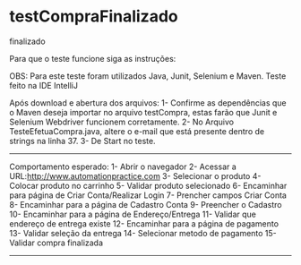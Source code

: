 # testCompraFinalizado
finalizado


Para que o teste funcione siga as instruções:

OBS: Para este teste foram utilizados Java, Junit, Selenium e Maven.
Teste feito na IDE IntelliJ


Após download e abertura dos arquivos:
1- Confirme as dependências que o Maven deseja importar no arquivo testCompra, estas farão que Junit e Selenium Webdriver 
funcionem corretamente.
2- No Arquivo TesteEfetuaCompra.java, altere o e-mail que está presente dentro de strings na linha 37.
3- De Start no teste.

_________________________________________________

Comportamento esperado:
1- Abrir o navegador
2- Acessar a URL:http://www.automationpractice.com
3- Selecionar o produto
4- Colocar produto no carrinho
5- Validar produto selecionado
6- Encaminhar para página de Criar Conta/Realizar Login
7- Prencher campos Criar Conta
8- Encaminhar para a página de Cadastro Conta
9- Preencher o Cadastro
10- Encaminhar para a página de Endereço/Entrega
11- Validar que endereço de entrega existe
12- Encaminhar para a página de pagamento
13- Validar seleção da entrega
14- Selecionar metodo de pagamento
15- Validar compra finalizada

__________________________________________________


